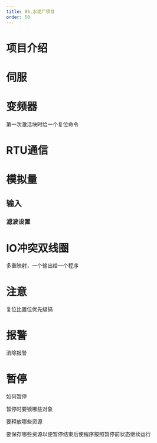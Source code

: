 ```yaml
---
title: 05.水泥厂项目
order: 50
---
```


# 项目介绍

# 伺服



# 变频器

第一次激活块时给一个复位命令



# RTU通信







# 模拟量

##  输入



### 滤波设置



# IO冲突双线圈

多重映射，一个输出给一个程序



# 注意

复位比置位优先级搞



# 报警

消除报警



# 暂停

如何暂停

暂停时要锁哪些对象

要释放哪些资源

要保存哪些资源以便暂停结束后使程序按照暂停前状态继续运行
